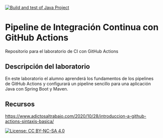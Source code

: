[![Build and test of Java Project](https://github.com/ETSISI-EMS/ems2023_lab_1_3_ci_github_actions-ItsDong/actions/workflows/main.yml/badge.svg)](https://github.com/ETSISI-EMS/ems2023_lab_1_3_ci_github_actions-ItsDong/actions/workflows/main.yml)

# Pipeline de Integración Continua con GitHub Actions

Repositorio para el laboratorio de CI con GitHub Actions

## Descripción del laboratorio

En este laboratorio el alumno aprenderá los fundamentos de los pipelines de GitHub Actions y configurará un pipeline
sencillo para una aplicación Java con Spring Boot y Maven. 

## Recursos
https://www.adictosaltrabajo.com/2020/10/28/introduccion-a-github-actions-sintaxis-basica/

[![License: CC BY-NC-SA 4.0](https://img.shields.io/badge/License-CC_BY--NC--SA_4.0-lightgrey.svg)](https://creativecommons.org/licenses/by-nc-sa/4.0/)
